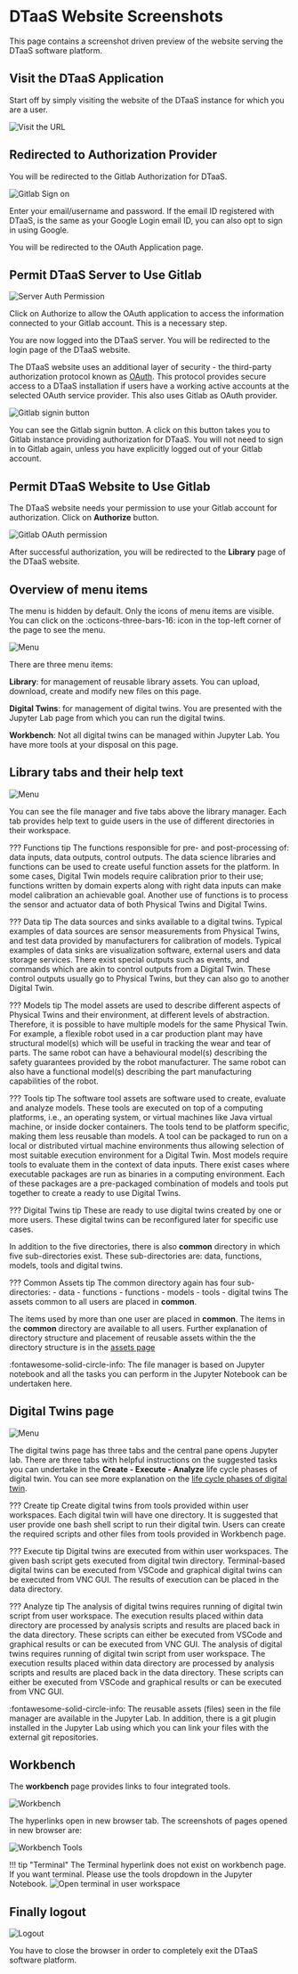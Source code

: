 # DTaaS Website Screenshots

This page contains a screenshot driven preview of the website serving
the DTaaS software platform.

## Visit the DTaaS Application

Start off by simply visiting the website
of the DTaaS instance for which you are a user.

![Visit the URL](visit-dtaas-1.png)

## Redirected to Authorization Provider

You will be redirected to the Gitlab
Authorization for DTaaS.

![Gitlab Sign on](gitlab-auth-1.png)

Enter your email/username and password.
If the email ID registered with DTaaS, is
the same as your Google Login email ID, you
can also opt to sign in using Google.

You will be redirected to the OAuth
Application page.

## Permit DTaaS Server to Use Gitlab

![Server Auth Permission](gitlab-auth-2.png)

Click on Authorize to allow the OAuth
application to access the information
connected to your Gitlab account. This
is a necessary step.

You are now logged into the DTaaS server.
You will be redirected to the login page
of the DTaaS website.

The DTaaS website uses
an additional layer of security -
the third-party authorization
protocol known as
[OAuth](https://auth0.com/docs/get-started/authentication-and-authorization-flow/authorization-code-flow-with-pkce).
This protocol provides secure access to a DTaaS
installation if users have a working active accounts at the selected OAuth
service provider. This also uses Gitlab as OAuth provider.

![Gitlab signin button](gitlab-sso-1.png)

You can see the Gitlab signin button. A click on this button takes you to
Gitlab instance providing authorization for DTaaS. You will not need to sign in to
Gitlab again, unless you have explicitly
logged out
of your Gitlab account.

## Permit DTaaS Website to Use Gitlab

The DTaaS website needs your permission to use your Gitlab account for
authorization. Click on **Authorize** button.

![Gitlab OAuth permission](gitlab-sso-3.png)

After successful authorization, you will be redirected to the **Library**
page of the DTaaS website.

## Overview of menu items

The menu is hidden by default. Only the icons of menu items are visible.
You can click on the :octicons-three-bars-16: icon in the top-left corner
of the page to see the menu.

![Menu](menu.png)

There are three menu items:

**Library**: for management of reusable library assets. You can upload,
download, create and modify new files on this page.

**Digital Twins**: for management of digital twins. You are presented with
the Jupyter Lab page from which you can run the digital twins.

**Workbench**: Not all digital twins can be managed within Jupyter Lab.
You have more tools at your disposal on this page.

## Library tabs and their help text

![Menu](library.png)

You can see the file manager and five tabs above the library manager. Each tab
provides help text to guide users in the use of different directories
in their workspace.

??? Functions tip
    The functions responsible for pre- and post-processing of: data inputs,
    data outputs, control outputs. The data science libraries and functions
    can be used to create useful function assets for the platform.
    In some cases, Digital Twin models require calibration prior to their use;
    functions written by domain experts along with right data inputs can make
    model calibration an achievable goal. Another use of functions is to process
    the sensor and actuator data of both Physical Twins and Digital Twins.

??? Data tip
    The data sources and sinks available to a digital twins. Typical examples
    of data sources are sensor measurements from  Physical Twins, and
    test data provided by manufacturers for calibration of models.
    Typical examples of data sinks are visualization software, external users
    and data storage services. There exist special outputs
    such as events, and
    commands which are akin to control outputs from a Digital Twin.
    These control outputs usually go to Physical Twins, but they can also
    go to another Digital Twin.

??? Models tip
    The model assets are used to describe different aspects of Physical Twins
    and their environment, at different levels of abstraction. Therefore,
    it is possible to have multiple models for the same Physical Twin.
    For example, a flexible robot used in a car production plant may have
    structural model(s) which will be useful in tracking
    the wear and tear
    of parts. The same robot can have a behavioural model(s) describing
    the safety guarantees provided by the robot manufacturer. The same robot
    can also have a functional model(s) describing the part manufacturing
    capabilities of the robot.

??? Tools tip
    The software tool assets are software used to create, evaluate and
    analyze models. These tools are executed on top of a computing
    platforms, i.e., an operating system, or virtual machines like
    Java virtual machine, or inside docker containers. The tools tend
    to be platform specific, making them less reusable than models.
    A tool can be packaged to run on a local or distributed virtual machine
    environments thus allowing selection of most suitable execution
    environment for a Digital Twin.
    Most models require tools to evaluate them in the context of data inputs.
    There exist cases where executable packages are run as binaries in
    a computing environment. Each of these packages are a pre-packaged
    combination of models and tools put together to create a ready to
    use Digital Twins.

??? Digital Twins tip
    These are ready to use digital twins created by one or more users.
    These digital twins can be reconfigured later for specific use cases.

In addition to the five directories, there is also **common** directory
in which five sub-directories exist. These sub-directories are:
data, functions, models, tools and digital twins.

??? Common Assets tip
    The common directory again has four sub-directories:
    - data
    - functions
    - functions
    - models
    - tools
    - digital twins
    The assets common to all users are placed in **common**.

The items used by more than one user are placed in **common**. The items in
the **common** directory are available to all users. Further explanation of
directory structure and placement of reusable assets within the the directory
structure is in the [assets page](../servers/lib/assets.md#file-system-structure)

:fontawesome-solid-circle-info: The file manager is based on Jupyter notebook
and all the tasks you can perform in the Jupyter Notebook can be
undertaken here.

## Digital Twins page

![Menu](digital_twins.png)

The digital twins page has three tabs and the central pane opens Jupyter lab.
There are three tabs with helpful instructions on the suggested tasks you can
undertake in the **Create - Execute - Analyze** life cycle phases of
digital twin. You can see more explanation on
the [life cycle phases of digital twin](../digital-twins/lifecycle.md).

??? Create tip
    Create digital twins from tools provided within user workspaces.
    Each digital twin will have one directory. It is suggested that user
    provide one bash shell script to run their digital twin. Users can
    create the required scripts and other files from tools provided in
    Workbench page.

??? Execute tip
    Digital twins are executed from within user workspaces. The given
    bash script gets executed from digital twin directory. Terminal-based
    digital twins can be executed from VSCode and graphical digital twins
    can be executed from VNC GUI. The results of execution can be placed
    in the data directory.

??? Analyze tip
    The analysis of digital twins requires running
    of digital twin script from user workspace.
    The execution results placed within data directory
    are processed by analysis scripts and results are placed
    back in the data directory. These scripts can either be
    executed from VSCode and graphical results or can be
    executed from VNC GUI.
    The analysis of digital twins requires running of digital twin script
    from user workspace. The execution results placed within data directory
    are processed by analysis scripts and results are placed back in
    the data directory. These scripts can either be executed from VSCode
    and graphical results or can be executed from VNC GUI.

:fontawesome-solid-circle-info: The reusable assets (files) seen in
the file manager are available in the Jupyter Lab. In addition, there is
a git plugin installed in the Jupyter Lab using which you can link your
files with the external git repositories.

## Workbench

The **workbench** page provides links to four integrated tools.

![Workbench](workbench.png)

The hyperlinks open in new browser tab. The screenshots of pages opened
in new browser are:

![Workbench Tools](workbench_tools.png)

!!! tip "Terminal"
    The Terminal hyperlink does not exist on workbench page.
    If you want terminal. Please use the tools dropdown
    in the Jupyter Notebook.
    ![Open terminal in user workspace](../../admin/guides/open_terminal_in_workspace.gif)

## Finally logout

![Logout](logout.png)

You have to close the browser in order to completely exit
the DTaaS software platform.
